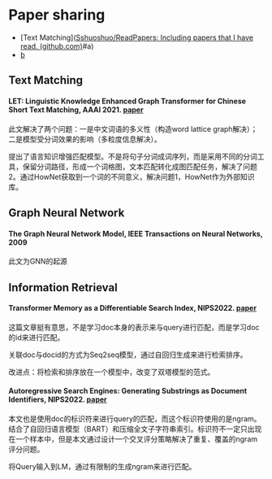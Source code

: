 # Paper sharing

- [Text Matching]([Sshuoshuo/ReadPapers: Including papers that I have read. (github.com)](https://github.com/Sshuoshuo/ReadPapers)#a)
- [b](https://github.com/xx/xxx/xx#b)

## Text Matching

#### LET: Linguistic Knowledge Enhanced Graph Transformer for Chinese Short Text Matching, AAAI 2021. [paper](https://ojs.aaai.org/index.php/AAAI/article/view/17592)

此文解决了两个问题：一是中文词语的多义性（构造word lattice graph解决）；二是模型受分词效果的影响（多粒度信息解决）。

提出了语言知识增强匹配模型。不是将句子分词成词序列，而是采用不同的分词工具，保留分词路径，形成一个词格图，文本匹配转化成图匹配任务，解决了问题2。通过HowNet获取到一个词的不同意义，解决问题1，HowNet作为外部知识库。



## Graph Neural Network

#### The Graph Neural Network Model, IEEE Transactions on Neural Networks, 2009

此文为GNN的起源



## Information Retrieval

#### Transformer Memory as a Differentiable Search Index, NlPS2022. [paper](https://arxiv.org/abs/2202.06991)

这篇文章挺有意思，不是学习doc本身的表示来与query进行匹配，而是学习doc的id来进行匹配。

关联doc与docid的方式为Seq2seq模型，通过自回归生成来进行检索排序。

改进点：将检索和排序放在一个模型中，改变了双塔模型的范式。

#### Autoregressive Search Engines: Generating Substrings as Document Identifiers, NlPS2022. [paper](https://arxiv.org/abs/2204.10628)

本文也是使用doc的标识符来进行query的匹配，而这个标识符使用的是ngram。结合了自回归语言模型（BART）和压缩全文子字符串索引。标识符不一定只出现在一个样本中，但是本文通过设计一个交叉评分策略解决了重复、覆盖的ngram评分问题。

将Query输入到LM，通过有限制的生成ngram来进行匹配。
